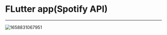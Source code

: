 # FLutter app(Spotify API)
------------------------------------------------------------------------
![1658831067951](https://user-images.githubusercontent.com/67828800/180984905-60ce3672-5894-4c1e-ad8c-52025777ce0e.JPEG)
